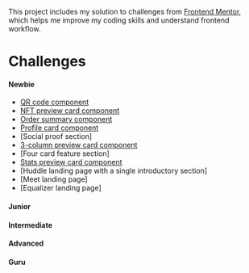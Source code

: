 This project includes my solution to challenges from [Frontend Mentor](https://www.frontendmentor.io/challenges), which helps me improve my coding skills and understand frontend workflow.

# Challenges

#### Newbie

- [QR code component](https://github.com/erinchocolate/frontend-mentor-challenge/tree/master/01%20qr-code-component)
- [NFT preview card component](https://github.com/erinchocolate/frontend-mentor-challenge/tree/master/02%20nft-preview-card-component)
- [Order summary component](https://github.com/erinchocolate/frontend-mentor-challenge/tree/master/03%20order-summary-component)
- [Profile card component](https://github.com/erinchocolate/frontend-mentor-challenge/tree/master/04%20profile-card-component)
- [Social proof section]
- [3-column preview card component](https://github.com/erinchocolate/frontend-mentor-challenge/tree/master/05%203-column-preview-card-component)
- [Four card feature section]
- [Stats preview card component](https://github.com/erinchocolate/frontend-mentor-challenge/tree/master/06%20stats-preview-card-component)
- [Huddle landing page with a single introductory section]
- [Meet landing page]
- [Equalizer landing page]

#### Junior

#### Intermediate

#### Advanced

#### Guru


